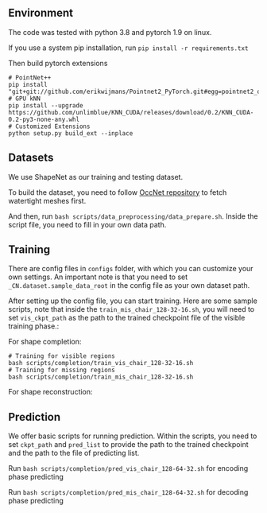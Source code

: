 ## Environment

The code was tested with python 3.8 and pytorch 1.9 on linux. 

If you use a system pip installation, run `pip install -r requirements.txt`

Then build pytorch extensions
```
# PointNet++
pip install "git+git://github.com/erikwijmans/Pointnet2_PyTorch.git#egg=pointnet2_ops&subdirectory=pointnet2_ops_lib"
# GPU kNN
pip install --upgrade https://github.com/unlimblue/KNN_CUDA/releases/download/0.2/KNN_CUDA-0.2-py3-none-any.whl
# Customized Extensions
python setup.py build_ext --inplace
```

## Datasets

We use ShapeNet as our training and testing dataset.

To build the dataset, you need to follow [OccNet repository](https://github.com/autonomousvision/occupancy_networks) to fetch watertight meshes first.

And then, run `bash scripts/data_preprocessing/data_prepare.sh`. Inside the script file, you need to fill in your own data path.

## Training

There are config files in `configs` folder, with which you can customize your own settings. An important note is that you need to set `_CN.dataset.sample_data_root` in the config file as your own dataset path.

After setting up the config file, you can start training. Here are some sample scripts, note that inside the `train_mis_chair_128-32-16.sh`, you will need to set `vis_ckpt_path` as the path to the trained checkpoint file of the visible training phase.:

For shape completion:
```
# Training for visible regions
bash scripts/completion/train_vis_chair_128-32-16.sh
# Training for missing regions
bash scripts/completion/train_mis_chair_128-32-16.sh
```


For shape reconstruction:



## Prediction

We offer basic scripts for running prediction. Within the scripts, you need to set `ckpt_path` and `pred_list` to provide the path to the trained checkpoint and the path to the file of predicting list.

Run `bash scripts/completion/pred_vis_chair_128-64-32.sh` for encoding phase predicting

Run `bash scripts/completion/pred_mis_chair_128-64-32.sh` for decoding phase predicting
